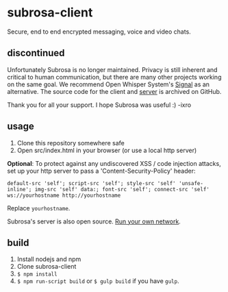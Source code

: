 subrosa-client
==============

Secure, end to end encrypted messaging, voice and video chats.

discontinued
----

Unfortunately Subrosa is no longer maintained. Privacy is still inherent and critical to human communication, but there are many other projects working on the same goal. We recommend Open Whisper System's [Signal](https://whispersystems.org/) as an alternative. The source code for the client and [server](https://github.com/subrosa-io/subrosa-server) is archived on GitHub.

Thank you for all your support. I hope Subrosa was useful :)
-ixro

usage
-----

1. Clone this repository somewhere safe
2. Open src/index.html in your browser (or use a local http server)

**Optional**: To protect against any undiscovered XSS / code injection attacks, set up your http server to pass a 'Content-Security-Policy' header:

    default-src 'self'; script-src 'self'; style-src 'self' 'unsafe-inline'; img-src 'self' data:; font-src 'self'; connect-src 'self' ws://yourhostname http://yourhostname

Replace `yourhostname`.

Subrosa's server is also open source. [Run your own network](https://github.com/subrosa-io/subrosa-server).

build
-----

1. Install nodejs and npm
2. Clone subrosa-client
3. `$ npm install`
4. `$ npm run-script build` or `$ gulp build` if you have `gulp`.


